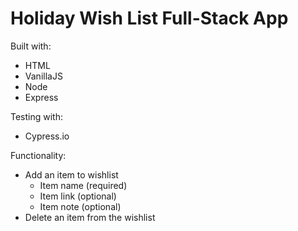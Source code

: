 # Holiday Wish List Full-Stack App

Built with:
- HTML
- VanillaJS
- Node
- Express

Testing with:
- Cypress.io

Functionality:
- Add an item to wishlist
  - Item name (required)
  - Item link (optional)
  - Item note (optional)
- Delete an item from the wishlist